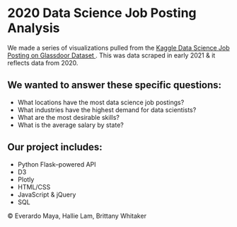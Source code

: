 # 2020 Data Science Job Posting Analysis 

We made a series of visualizations pulled from the [Kaggle Data Science Job Posting on Glassdoor Dataset ](https://www.kaggle.com/rashikrahmanpritom/data-science-job-posting-on-glassdoor/code). This was data scraped in early 2021 & it reflects data from 2020. 

## We wanted to answer these specific questions:
  * What locations have the most data science job postings?
  * What industries have the highest demand for data scientists?
  * What are the most desirable skills?
  * What is the average salary by state?
  
## Our project includes:
  * Python Flask–powered API
  * D3
  * Plotly
  * HTML/CSS 
  * JavaScript & jQuery 
  * SQL 

© Everardo Maya, Hallie Lam, Brittany Whitaker

